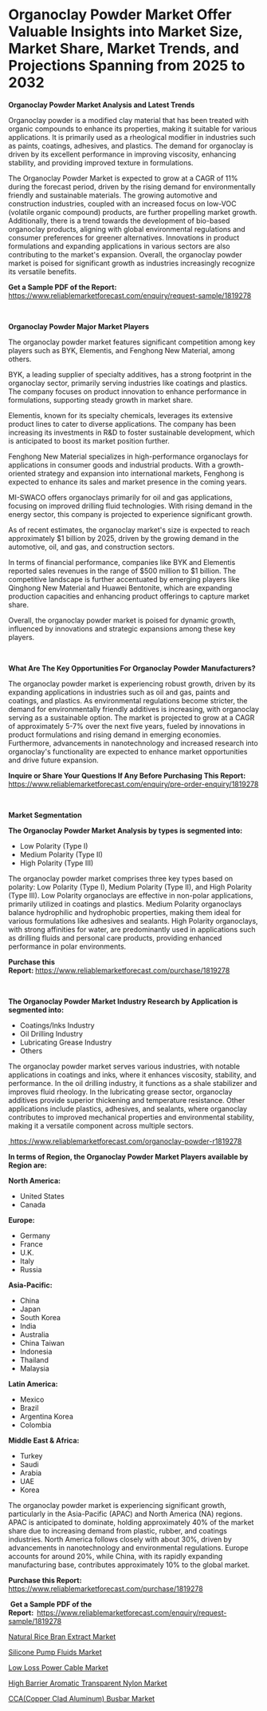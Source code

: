 <p><h1>Organoclay Powder Market Offer Valuable Insights into Market Size, Market Share, Market Trends, and Projections Spanning from 2025 to 2032</h1></p><p><strong>Organoclay Powder Market Analysis and Latest Trends</strong></p>
<p><p>Organoclay powder is a modified clay material that has been treated with organic compounds to enhance its properties, making it suitable for various applications. It is primarily used as a rheological modifier in industries such as paints, coatings, adhesives, and plastics. The demand for organoclay is driven by its excellent performance in improving viscosity, enhancing stability, and providing improved texture in formulations.</p><p>The Organoclay Powder Market is expected to grow at a CAGR of 11% during the forecast period, driven by the rising demand for environmentally friendly and sustainable materials. The growing automotive and construction industries, coupled with an increased focus on low-VOC (volatile organic compound) products, are further propelling market growth. Additionally, there is a trend towards the development of bio-based organoclay products, aligning with global environmental regulations and consumer preferences for greener alternatives. Innovations in product formulations and expanding applications in various sectors are also contributing to the market's expansion. Overall, the organoclay powder market is poised for significant growth as industries increasingly recognize its versatile benefits.</p></p>
<p><strong>Get a Sample PDF of the Report:&nbsp;</strong> <a href="https://www.reliablemarketforecast.com/enquiry/request-sample/1819278?utm_campaign=1130&utm_medium=2&utm_source=Github&utm_content=ia&utm_term=03042025&utm_id=organoclay-powder">https://www.reliablemarketforecast.com/enquiry/request-sample/1819278</a></p>
<p>&nbsp;</p>
<p><strong>Organoclay Powder Major Market Players</strong></p>
<p><p>The organoclay powder market features significant competition among key players such as BYK, Elementis, and Fenghong New Material, among others. </p><p>BYK, a leading supplier of specialty additives, has a strong footprint in the organoclay sector, primarily serving industries like coatings and plastics. The company focuses on product innovation to enhance performance in formulations, supporting steady growth in market share. </p><p>Elementis, known for its specialty chemicals, leverages its extensive product lines to cater to diverse applications. The company has been increasing its investments in R&D to foster sustainable development, which is anticipated to boost its market position further. </p><p>Fenghong New Material specializes in high-performance organoclays for applications in consumer goods and industrial products. With a growth-oriented strategy and expansion into international markets, Fenghong is expected to enhance its sales and market presence in the coming years.</p><p>MI-SWACO offers organoclays primarily for oil and gas applications, focusing on improved drilling fluid technologies. With rising demand in the energy sector, this company is projected to experience significant growth.</p><p>As of recent estimates, the organoclay market's size is expected to reach approximately $1 billion by 2025, driven by the growing demand in the automotive, oil, and gas, and construction sectors. </p><p>In terms of financial performance, companies like BYK and Elementis reported sales revenues in the range of $500 million to $1 billion. The competitive landscape is further accentuated by emerging players like Qinghong New Material and Huawei Bentonite, which are expanding production capacities and enhancing product offerings to capture market share.</p><p>Overall, the organoclay powder market is poised for dynamic growth, influenced by innovations and strategic expansions among these key players.</p></p>
<p>&nbsp;</p>
<p><strong>What Are The Key Opportunities For Organoclay Powder Manufacturers?</strong></p>
<p><p>The organoclay powder market is experiencing robust growth, driven by its expanding applications in industries such as oil and gas, paints and coatings, and plastics. As environmental regulations become stricter, the demand for environmentally friendly additives is increasing, with organoclay serving as a sustainable option. The market is projected to grow at a CAGR of approximately 5-7% over the next five years, fueled by innovations in product formulations and rising demand in emerging economies. Furthermore, advancements in nanotechnology and increased research into organoclay's functionality are expected to enhance market opportunities and drive future expansion.</p></p>
<p><strong>Inquire or Share Your Questions If Any Before Purchasing This Report:</strong> <a href="https://www.reliablemarketforecast.com/enquiry/pre-order-enquiry/1819278?utm_campaign=1130&utm_medium=2&utm_source=Github&utm_content=ia&utm_term=03042025&utm_id=organoclay-powder">https://www.reliablemarketforecast.com/enquiry/pre-order-enquiry/1819278</a></p>
<p>&nbsp;</p>
<p><strong>Market Segmentation</strong></p>
<p><strong>The Organoclay Powder Market Analysis by types is segmented into:</strong></p>
<p><ul><li>Low Polarity (Type I)</li><li>Medium Polarity (Type II)</li><li>High Polarity (Type III)</li></ul></p>
<p><p>The organoclay powder market comprises three key types based on polarity: Low Polarity (Type I), Medium Polarity (Type II), and High Polarity (Type III). Low Polarity organoclays are effective in non-polar applications, primarily utilized in coatings and plastics. Medium Polarity organoclays balance hydrophilic and hydrophobic properties, making them ideal for various formulations like adhesives and sealants. High Polarity organoclays, with strong affinities for water, are predominantly used in applications such as drilling fluids and personal care products, providing enhanced performance in polar environments.</p></p>
<p><strong>Purchase this Report:&nbsp;</strong><a href="https://www.reliablemarketforecast.com/purchase/1819278?utm_campaign=1130&utm_medium=2&utm_source=Github&utm_content=ia&utm_term=03042025&utm_id=organoclay-powder">https://www.reliablemarketforecast.com/purchase/1819278</a></p>
<p>&nbsp;</p>
<p><strong>The Organoclay Powder Market Industry Research by Application is segmented into:</strong></p>
<p><ul><li>Coatings/Inks Industry</li><li>Oil Drilling Industry</li><li>Lubricating Grease Industry</li><li>Others</li></ul></p>
<p><p>The organoclay powder market serves various industries, with notable applications in coatings and inks, where it enhances viscosity, stability, and performance. In the oil drilling industry, it functions as a shale stabilizer and improves fluid rheology. In the lubricating grease sector, organoclay additives provide superior thickening and temperature resistance. Other applications include plastics, adhesives, and sealants, where organoclay contributes to improved mechanical properties and environmental stability, making it a versatile component across multiple sectors.</p></p>
<p><a href="https://www.reliablemarketforecast.com/organoclay-powder-r1819278?utm_campaign=1130&utm_medium=2&utm_source=Github&utm_content=ia&utm_term=03042025&utm_id=organoclay-powder">&nbsp;https://www.reliablemarketforecast.com/organoclay-powder-r1819278</a></p>
<p><strong>In terms of Region, the Organoclay Powder Market Players available by Region are:</strong></p>
<p>
    <p> <strong> North America: </strong>
        <ul>
            <li>United States</li>
            <li>Canada</li>
        </ul>
        </p> 
    <p> <strong> Europe: </strong>
        <ul>
            <li>Germany</li>
            <li>France</li>
            <li>U.K.</li>
            <li>Italy</li>
            <li>Russia</li>
        </ul>
        </p> 
    <p> <strong> Asia-Pacific: </strong>
        <ul>
            <li>China</li>
            <li>Japan</li>
            <li>South Korea</li>
            <li>India</li>
            <li>Australia</li>
            <li>China Taiwan</li>
            <li>Indonesia</li>
            <li>Thailand</li>
            <li>Malaysia</li>
        </ul>
        </p> 
    <p> <strong> Latin America: </strong>
        <ul>
            <li>Mexico</li>
            <li>Brazil</li>
            <li>Argentina Korea</li>
            <li>Colombia</li>
        </ul>
        </p> 
    <p> <strong> Middle East & Africa: </strong>
        <ul>
            <li>Turkey</li>
            <li>Saudi</li>
            <li>Arabia</li>
            <li>UAE</li>
            <li>Korea</li>
        </ul>
    </p>
    </p>
<p><p>The organoclay powder market is experiencing significant growth, particularly in the Asia-Pacific (APAC) and North America (NA) regions. APAC is anticipated to dominate, holding approximately 40% of the market share due to increasing demand from plastic, rubber, and coatings industries. North America follows closely with about 30%, driven by advancements in nanotechnology and environmental regulations. Europe accounts for around 20%, while China, with its rapidly expanding manufacturing base, contributes approximately 10% to the global market.</p></p>
<p><strong>Purchase this Report: </strong><a href="https://www.reliablemarketforecast.com/purchase/1819278?utm_campaign=1130&utm_medium=2&utm_source=Github&utm_content=ia&utm_term=03042025&utm_id=organoclay-powder">https://www.reliablemarketforecast.com/purchase/1819278</a></p>
<p>&nbsp;<strong>Get a Sample PDF of the Report:&nbsp;&nbsp;</strong><a href="https://www.reliablemarketforecast.com/enquiry/request-sample/1819278?utm_campaign=1130&utm_medium=2&utm_source=Github&utm_content=ia&utm_term=03042025&utm_id=organoclay-powder">https://www.reliablemarketforecast.com/enquiry/request-sample/1819278</a></p>
<p><strong></strong></p>
<p><p><a href="https://github.com/heeildannas/Market-Research-Report-List-1/blob/main/natural-rice-bran-extract-market.md?utm_campaign=1130&utm_medium=2&utm_source=Github&utm_content=ia&utm_term=03042025&utm_id=organoclay-powder">Natural Rice Bran Extract Market</a></p><p><a href="https://github.com/sibellanikmn/Market-Research-Report-List-1/blob/main/silicone-pump-fluids-market.md?utm_campaign=1130&utm_medium=2&utm_source=Github&utm_content=ia&utm_term=03042025&utm_id=organoclay-powder">Silicone Pump Fluids Market</a></p><p><a href="https://github.com/geresalgieaz/Market-Research-Report-List-1/blob/main/low-loss-power-cable-market.md?utm_campaign=1130&utm_medium=2&utm_source=Github&utm_content=ia&utm_term=03042025&utm_id=organoclay-powder">Low Loss Power Cable Market</a></p><p><a href="https://github.com/astadtetcha28/Market-Research-Report-List-1/blob/main/high-barrier-aromatic-transparent-nylon-market.md?utm_campaign=1130&utm_medium=2&utm_source=Github&utm_content=ia&utm_term=03042025&utm_id=organoclay-powder">High Barrier Aromatic Transparent Nylon Market</a></p><p><a href="https://github.com/ceranamaduvq/Market-Research-Report-List-1/blob/main/ccacopper-clad-aluminum-busbar-market.md?utm_campaign=1130&utm_medium=2&utm_source=Github&utm_content=ia&utm_term=03042025&utm_id=organoclay-powder">CCA(Copper Clad Aluminum) Busbar Market</a></p></p>